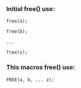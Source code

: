 ### Initial free() use:

```
free(a);

free(b);

...

free(z);
```

### This macros free() use:

```
FREE(a, b, ... z);
```
